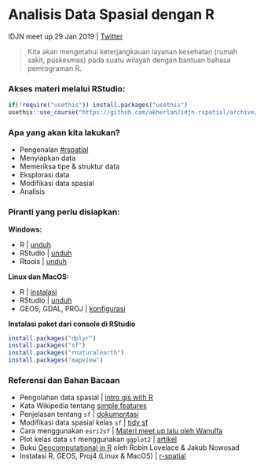 # Analisis Data Spasial dengan R

IDJN meet up 29 Jan 2019 | [Twitter](https://www.twitter.com/terusterang__)

> Kita akan mengetahui keterjangkauan layanan kesehatan (rumah sakit, puskesmas) pada suatu wilayah dengan bantuan bahasa pemrograman R.

### Akses materi melalui RStudio:

```R
if(!require("usethis")) install.packages("usethis")
usethis::use_course("https://github.com/akherlan/idjn-rspatial/archive/master.zip")
```

### Apa yang akan kita lakukan?

- Pengenalan [#rspatial](https://twitter.com/hashtag/rspatial?src=hashtag_click)
- Menyiapkan data
- Memeriksa tipe & struktur data
- Eksplorasi data
- Modifikasi data spasial
- Analisis

### Piranti yang perlu disiapkan:

**Windows:**

- R | [unduh](https://cran.r-project.org/)
- RStudio | [unduh](https://rstudio.com/products/rstudio/download/)
- Rtools | [unduh](https://cran.r-project.org/bin/windows/Rtools/)

**Linux dan MacOS:**

- R | [instalasi](https://r-spatial.github.io/sf/#linux)
- RStudio | [unduh](https://rstudio.com/products/rstudio/download/)
- GEOS, GDAL, PROJ | [konfigurasi](https://github.com/r-spatial/sf/#linux)

**Instalasi paket dari console di RStudio**

```R
install.packages("dplyr")
install.packages("sf")
install.packages("rnaturalearth")
install.packages("mapview")
```

### Referensi dan Bahan Bacaan

- Pengolahan data spasial | [intro gis with R](https://www.jessesadler.com/post/gis-with-r-intro/)
- Kata Wikipedia tentang [simple features](https://en.wikipedia.org/wiki/Simple_Features)
- Penjelasan tentang `sf` | [dokumentasi](https://cran.r-project.org/web/packages/sf/vignettes/sf1.html)
- Modifikasi data spasial kelas `sf` | [tidy sf](http://strimas.com/r/tidy-sf/)
- Cara menggunakan `esri2sf` | [Materi meet up lalu oleh Wanulfa](https://github.com/wanulfa/argis-server)
- Plot kelas data `sf` menggunakan `ggplot2` | [artikel](https://datascience.blog.wzb.eu/2019/04/30/zooming-in-on-maps-with-sf-and-ggplot2/)
- Buku [Geocomputational in R](https://geocompr.robinlovelace.net/spatial-class.html) oleh Robin Lovelace & Jakub Nowosad
- Instalasi R, GEOS, Proj4 (Linux & MacOS) | [r-spatial](https://r-spatial.github.io/sf/#linux)